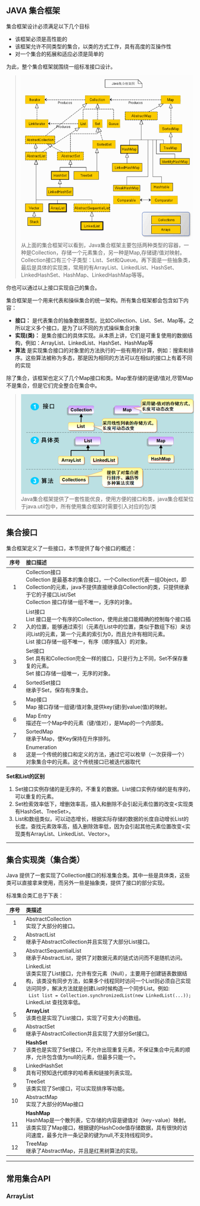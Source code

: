 ## JAVA 集合框架

集合框架设计必须满足以下几个目标

- 该框架必须是高性能的
- 该框架允许不同类型的集合，以类的方式工作，具有高度的互操作性
- 对一个集合的拓展和适应必须是简单的

为此，整个集合框架就围绕一组标准接口设计。

>![](./java集合.gif "Java集合框架图")
>从上面的集合框架可以看到，Java集合框架主要包括两种类型的容器，一种是Collection，存储一个元素集合，另一种是Map,存储键/值对映射。Collection接口有三个子类型：List、Set和Queue。再下面是一些抽象类，最后是具体的实现类，常用的有ArrayList、LinkedList、HashSet、LinkedHashSet、HashMap、LinkedHashMap等等。

你也可以通过以上接口实现自己的集合。

集合框架是一个用来代表和操纵集合的统一架构。所有集合框架都会包含如下内容：

- **接口：** 是代表集合的抽象数据类型。比如Collection、List、Set、Map等。之所以定义多个接口，是为了以不同的方式操纵集合对象
- **实现(类)：** 是集合接口的具体实现。从本质上讲，它们是可重复使用的数据结构，例如：ArrayList、LinkedList、HashSet、HashMap等
- **算法** 是实现集合接口的对象里的方法执行的一些有用的计算，例如：搜索和排序。这些算法被称为多态，那是因为相同的方法可以在相似的接口上有着不同的实现

除了集合，该框架也定义了几个Map接口和类。Map里存储的是键/值对,尽管Map不是集合，但是它们完全整合在集合中。

>![](./java-coll.png "")
>Java集合框架提供了一套性能优良，使用方便的接口和类，java集合框架位于java.util包中，所有使用集合框架时需要引入对应的包/类

***

## 集合接口

集合框架定义了一些接口，本节提供了每个接口的概述：

序号|接口描述
:-:|:-
&nbsp;&nbsp;&nbsp;1&nbsp;&nbsp;&nbsp;|Collection接口<br>Collection 是最基本的集合接口，一个Collection代表一组Object，即Collection的元素，java不提供直接继承自Collection的类，只提供继承于它的子接口List/Set<br>Collection 接口存储一组不唯一，无序的对象。
2|List接口<br>List 接口是一个有序的Collection，使用此接口能精确的控制每个接口插入的位置，能够通过索引（元素在List中的位置，类似于数组下标）来访问List的元素，第一个元素的索引为0，而且允许有相同元素。<br>List 接口存储一组不唯一，有序（顺序插入）的对象。
3|Set接口<br>Set 具有和Collection完全一样的接口，只是行为上不同，Set不保存重复的元素。<br>Set 接口存储一组唯一，无序的对象。
4|SortedSet接口<br>继承于Set，保存有序集合。
5|Map接口<br>Map 接口存储一组键/值对象,提供key(键)到value(值)的映射。
6|Map Entry<br>描述在一个Map中的元素（键/值对），是Map的一个内部类。
7|SortedMap<br>继承于Map，使Key保持在升序排列。
8|Enumeration<br>这是一个传统的接口和定义的方法，通过它可以枚举（一次获得一个）对象集合中的元素。这个传统接口已被迭代器取代

**Set和List的区别**

1. Set接口实例存储的是无序的，不重复的数据。List接口实例存储的是有序的，可以重复的元素。
2. Set检索效率低下，增删效率高，插入和删除不会引起元素位置的改变<实现类有HashSet、TreeSet>。
3. List和数组类似，可以动态增长，根据实际存储的数据的长度自动增长List的长度。查找元素效率高，插入删除效率低，因为会引起其他元素位置改变<实现类有ArrayList、LinkedList、Vector>。

***

## 集合实现类（集合类）

Java 提供了一套实现了Collection接口的标准集合类。其中一些是具体类，这些类可以直接拿来使用，而另外一些是抽象类，提供了接口的部分实现。

标准集合类汇总于下表：

序号|类描述
:-:|:-
&nbsp;&nbsp;&nbsp;1&nbsp;&nbsp;&nbsp;|AbstractCollection<br>实现了大部分的接口。
2|AbstractList<br>继承于AbstractCollection并且实现了大部分List接口。
3|AbstractSequentialList<br>继承于AbstractList，提供了对数据元素的链式访问而不是随机访问。
4|LinkedList<br>该类实现了List接口，允许有空元素（Null），主要用于创建链表数据结构，该类没有同步方法，如果多个线程同时访问一个List则必须自己实现访问同步，解决方法就是创建List时候构造一个同步List。例如:<br>&nbsp;&nbsp;`List list = Collection.synchronizedList(new LinkedList(...));`<br>LinkedList 查找效率低。
5|**ArrayList**<br>该类也是实现了List接口，实现了可变大小的数组。
6|AbstractSet<br>继承于AbstractCollection并且实现了大部分Set接口。
7|**HashSet**<br>该类也是实现了Set接口，不允许出现重复元素，不保证集合中元素的顺序，允许包含值为null的元素，但最多只能一个。
8|LinkedHashSet<br>具有可预知迭代顺序的哈希表和链接列表实现。
9|TreeSet<br>该类实现了Set接口，可以实现排序等功能。
10|AbstractMap<br>实现了大部分的Map接口
11|**HashMap**<br>HashMap是一个散列表，它存储的内容是键值对（key-value）映射。<br>该类实现了Map接口，根据键的HashCode值存储数据，具有很快的访问速度，最多允许一条记录的键为null,不支持线程同步。
12|TreeMap<br>继承了AbstractMap，并且是红黑树算法的实现。

***
## 常用集合API

### ArrayList
